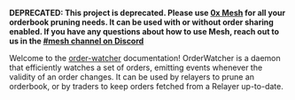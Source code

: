 **DEPRECATED: This project is deprecated. Please use [0x Mesh](https://github.com/0xProject/0x-mesh) for all your orderbook pruning needs. It can be used with or without order sharing enabled. If you have any questions about how to use Mesh, reach out to us in the [#mesh channel on Discord](https://discordapp.com/invite/d3FTX3M)**

Welcome to the [order-watcher](https://github.com/0xProject/0x-monorepo/tree/development/packages/order-watcher) documentation! OrderWatcher is a daemon that efficiently watches a set of orders, emitting events whenever the validity of an order changes. It can be used by relayers to prune an orderbook, or by traders to keep orders fetched from a Relayer up-to-date.
